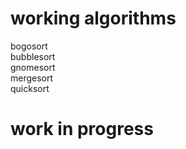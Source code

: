 # working algorithms </br>
bogosort </br>
bubblesort </br>
gnomesort </br>
mergesort </br>
quicksort </br>

# work in progress

